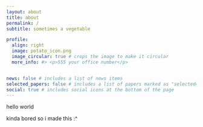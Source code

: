 ```yaml
---
layout: about
title: about
permalink: /
subtitle: sometimes a vegetable

profile:
  align: right
  image: potato_icon.png
  image_circular: true # crops the image to make it circular
  more_info: #> <p>555 your office number</p>


news: false # includes a list of news items
selected_papers: false # includes a list of papers marked as "selected={true}"
social: true # includes social icons at the bottom of the page
---
```


hello world 

kinda bored so i made this :^